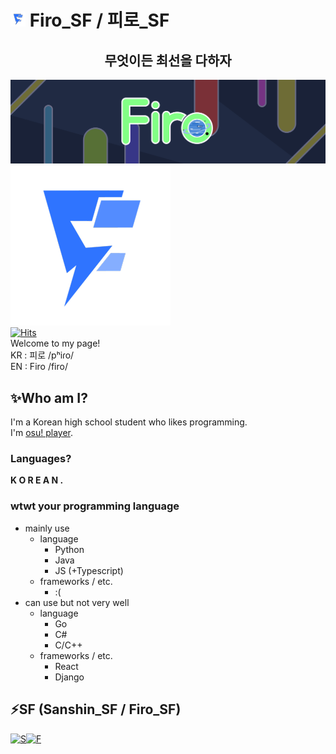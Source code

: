 # ![Firo banner](./img/movingLogo24.apng) Firo_SF / 피로\_SF

## <center>무엇이든 최선을 다하자</center>

<!--
**FiroSF/FiroSF** is a ✨ _special_ ✨ repository because its `README.md` (this file) appears on your GitHub profile.

Here are some ideas to get you started:

- 🔭 I’m currently working on ...
- 🌱 I’m currently learning ...
- 👯 I’m looking to collaborate on ...
- 🤔 I’m looking for help with ...
- 💬 Ask me about ...
- 📫 How to reach me: ...
- 😄 Pronouns: ...
- ⚡ Fun fact: ...
-->

![Firo banner](./img/Firo_Old_Long_Filter.png)\
![Firo banner](./img/movingLogo256.apng)\
[![Hits](https://hits.seeyoufarm.com/api/count/incr/badge.svg?url=https%3A%2F%2Fgithub.com%2FFiro_SF%2Fhit-counter&count_bg=%2379C83D&title_bg=%23555555&icon=&icon_color=%23E7E7E7&title=hits&edge_flat=false)](https://hits.seeyoufarm.com)\
Welcome to my page!\
KR : 피로 /pʰiɾo/\
EN : Firo /firo/

## ✨Who am I?

I'm a Korean high school student who likes programming.\
I'm [osu! player](https://osu.ppy.sh/users/9809910).

### Languages?

**K O R E A N .**

### wtwt your programming language

- mainly use
  - language
    - Python
    - Java
    - JS (+Typescript)
  - frameworks / etc.
    - :(
- can use but not very well
  - language
    - Go
    - C#
    - C/C++
  - frameworks / etc.
    - React
    - Django

## ⚡SF (Sanshin_SF / Firo_SF)

[![S](https://cdn.discordapp.com/attachments/328866312480882689/601854690249932800/unknown.png "Sanshin_SF")](https://github.com/Sanshin-SF)[![F](https://cdn.discordapp.com/attachments/328866312480882689/601854704330342464/unknown.png "Firo_SF")](https://github.com/FiroSF)
